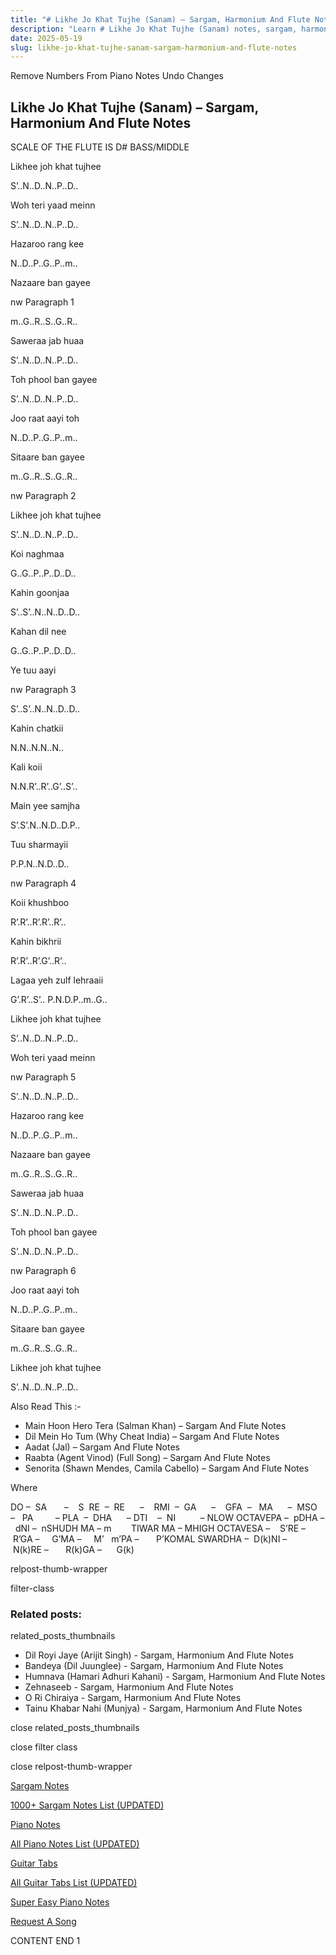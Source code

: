 ```yaml
---
title: "# Likhe Jo Khat Tujhe (Sanam) – Sargam, Harmonium And Flute Notes"
description: "Learn # Likhe Jo Khat Tujhe (Sanam) notes, sargam, harmonium notations and flute notes. Easy step-by-step tutorial for beginners."
date: 2025-05-19
slug: likhe-jo-khat-tujhe-sanam-sargam-harmonium-and-flute-notes
---
```


Remove Numbers From Piano Notes
Undo Changes



## Likhe Jo Khat Tujhe (Sanam) – Sargam, Harmonium And Flute Notes



SCALE OF THE FLUTE IS D# BASS/MIDDLE



Likhee joh khat tujhee



S’..N..D..N..P..D..



Woh teri yaad meinn



S’..N..D..N..P..D..



Hazaroo rang kee



N..D..P..G..P..m..



Nazaare ban gayee



nw Paragraph 1

m..G..R..S..G..R..



Saweraa jab huaa



S’..N..D..N..P..D..



Toh phool ban gayee



S’..N..D..N..P..D..



Joo raat aayi toh



N..D..P..G..P..m..



Sitaare ban gayee



m..G..R..S..G..R..

nw Paragraph 2



Likhee joh khat tujhee



S’..N..D..N..P..D..



Koi naghmaa



G..G..P..P..D..D..



Kahin goonjaa



S’..S’..N..N..D..D..



Kahan dil nee



G..G..P..P..D..D..



Ye tuu aayi



nw Paragraph 3

S’..S’..N..N..D..D..



Kahin chatkii



N.N..N.N..N..



Kali koii



N.N.R’..R’..G’..S’..



Main yee samjha



S’.S’.N..N.D..D.P..



Tuu sharmayii



P.P.N..N.D..D..

nw Paragraph 4



Koii khushboo



R’.R’..R’.R’..R’..



Kahin bikhrii



R’.R’..R’.G’..R’..



Lagaa yeh zulf lehraaii



G’.R’..S’.. P.N.D.P..m..G..



Likhee joh khat tujhee



S’..N..D..N..P..D..



Woh teri yaad meinn



nw Paragraph 5

S’..N..D..N..P..D..



Hazaroo rang kee



N..D..P..G..P..m..



Nazaare ban gayee



m..G..R..S..G..R..



Saweraa jab huaa



S’..N..D..N..P..D..



Toh phool ban gayee



S’..N..D..N..P..D..

nw Paragraph 6



Joo raat aayi toh



N..D..P..G..P..m..



Sitaare ban gayee



m..G..R..S..G..R..



Likhee joh khat tujhee



S’..N..D..N..P..D..



Also Read This :-



* Main Hoon Hero Tera (Salman Khan) – Sargam And Flute Notes
* Dil Mein Ho Tum (Why Cheat India) – Sargam And Flute Notes
* Aadat (Jal) – Sargam And Flute Notes
* Raabta (Agent Vinod) (Full Song) – Sargam And Flute Notes
* Senorita (Shawn Mendes, Camila Cabello) – Sargam And Flute Notes



Where



DO –  SA       –    S  RE  –  RE      –    RMI  –  GA      –    GFA  –   MA      –  MSO  –   PA         – PLA  –  DHA      – DTI    –  NI          – NLOW OCTAVEPA –  pDHA –  dNI –  nSHUDH MA – m        TIWAR MA – MHIGH OCTAVESA –    S’RE –     R’GA –     G’MA –     M’   m’PA –       P’KOMAL SWARDHA –  D(k)NI –       N(k)RE –       R(k)GA –      G(k)



relpost-thumb-wrapper

filter-class

### Related posts:

related_posts_thumbnails

* Dil Royi Jaye (Arijit Singh) - Sargam, Harmonium And Flute Notes
* Bandeya (Dil Juunglee) - Sargam, Harmonium And Flute Notes
* Humnava (Hamari Adhuri Kahani) - Sargam, Harmonium And Flute Notes
* Zehnaseeb - Sargam, Harmonium And Flute Notes
* O Ri Chiraiya - Sargam, Harmonium And Flute Notes
* Tainu Khabar Nahi (Munjya) - Sargam, Harmonium And Flute Notes

close related_posts_thumbnails

close filter class

close relpost-thumb-wrapper

[Sargam Notes](https://www.notationsworld.com/sargam-notes.html)

[1000+ Sargam Notes List (UPDATED)](https://www.notationsworld.com/all-songs-list-sargam-notes.html)

[Piano Notes](https://www.notationsworld.com/piano-notes.html)

[All Piano Notes List (UPDATED)](https://www.notationsworld.com/all-songs-list-piano-notes.html)

[Guitar Tabs](https://www.notationsworld.com/guitar-tabs.html)

[All Guitar Tabs List (UPDATED)](https://www.notationsworld.com/all-songs-list-guitar-tabs.html)

[Super Easy Piano Notes](https://studywall.in/)

[Request A Song](https://www.notationsworld.com/request-a-song.html)

CONTENT END 1

